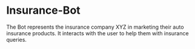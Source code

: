 # Insurance-Bot
The Bot represents the insurance company XYZ in marketing their auto insurance products. It interacts with the user to help them with insurance queries. 

